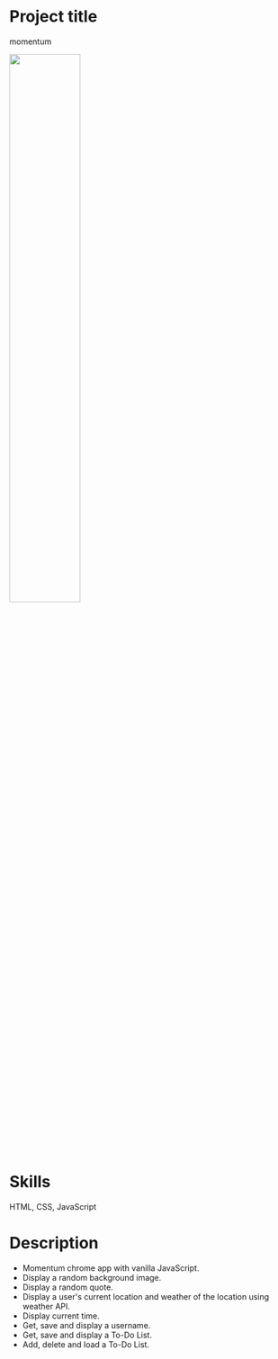 # Project title
momentum

<img width="50%" src="https://user-images.githubusercontent.com/90359267/148703010-2e3a1d7f-d42c-4bf6-8b4b-bf1f450c8a13.gif"/>

# Skills
HTML, CSS, JavaScript

# Description
 - Momentum chrome app with vanilla JavaScript.
 - Display a random background image.
 - Display a random quote.
 - Display a user's current location and weather of the location using weather API.
 - Display current time.
 - Get, save and display a username.
 - Get, save and display a To-Do List.
 - Add, delete and load a To-Do List.
